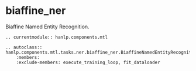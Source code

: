# biaffine_ner

Biaffine Named Entity Recognition.

```{eval-rst}
.. currentmodule:: hanlp.components.mtl

.. autoclass:: hanlp.components.mtl.tasks.ner.biaffine_ner.BiaffineNamedEntityRecognition
	:members:
	:exclude-members: execute_training_loop, fit_dataloader

```
